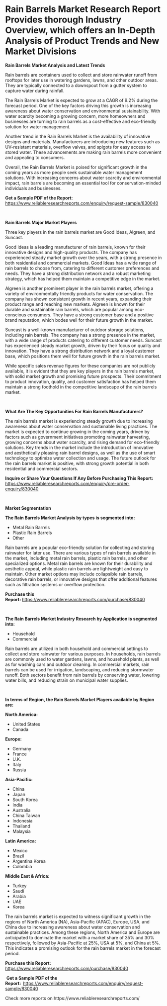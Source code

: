 <p><h1>Rain Barrels Market Research Report Provides thorough Industry Overview, which offers an In-Depth Analysis of Product Trends and New Market Divisions</h1></p><p><strong>Rain Barrels Market Analysis and Latest Trends</strong></p>
<p><p>Rain barrels are containers used to collect and store rainwater runoff from rooftops for later use in watering gardens, lawns, and other outdoor areas. They are typically connected to a downspout from a gutter system to capture water during rainfall.</p><p>The Rain Barrels Market is expected to grow at a CAGR of 9.2% during the forecast period. One of the key factors driving this growth is increasing awareness about water conservation and environmental sustainability. With water scarcity becoming a growing concern, more homeowners and businesses are turning to rain barrels as a cost-effective and eco-friendly solution for water management.</p><p>Another trend in the Rain Barrels Market is the availability of innovative designs and materials. Manufacturers are introducing new features such as UV-resistant materials, overflow valves, and spigots for easy access to stored water. These advancements are making rain barrels more convenient and appealing to consumers.</p><p>Overall, the Rain Barrels Market is poised for significant growth in the coming years as more people seek sustainable water management solutions. With increasing concerns about water scarcity and environmental impact, rain barrels are becoming an essential tool for conservation-minded individuals and businesses.</p></p>
<p><strong>Get a Sample PDF of the Report:&nbsp;</strong> <a href="https://www.reliableresearchreports.com/enquiry/request-sample/830040">https://www.reliableresearchreports.com/enquiry/request-sample/830040</a></p>
<p>&nbsp;</p>
<p><strong>Rain Barrels Major Market Players</strong></p>
<p><p>Three key players in the rain barrels market are Good Ideas, Algreen, and Suncast. </p><p>Good Ideas is a leading manufacturer of rain barrels, known for their innovative designs and high-quality products. The company has experienced steady market growth over the years, with a strong presence in both residential and commercial markets. Good Ideas has a wide range of rain barrels to choose from, catering to different customer preferences and needs. They have a strong distribution network and a robust marketing strategy, which has helped them maintain a competitive edge in the market.</p><p>Algreen is another prominent player in the rain barrels market, offering a variety of environmentally friendly products for water conservation. The company has shown consistent growth in recent years, expanding their product range and reaching new markets. Algreen is known for their durable and sustainable rain barrels, which are popular among eco-conscious consumers. They have a strong customer base and a positive brand reputation, which bodes well for their future growth in the market.</p><p>Suncast is a well-known manufacturer of outdoor storage solutions, including rain barrels. The company has a strong presence in the market, with a wide range of products catering to different customer needs. Suncast has experienced steady market growth, driven by their focus on quality and innovation. They have a strong distribution network and a loyal customer base, which positions them well for future growth in the rain barrels market.</p><p>While specific sales revenue figures for these companies are not publicly available, it is evident that they are key players in the rain barrels market, with solid market growth and promising future prospects. Their commitment to product innovation, quality, and customer satisfaction has helped them maintain a strong foothold in the competitive landscape of the rain barrels market.</p></p>
<p>&nbsp;</p>
<p><strong>What Are The Key Opportunities For Rain Barrels Manufacturers?</strong></p>
<p><p>The rain barrels market is experiencing steady growth due to increasing awareness about water conservation and sustainable living practices. The market is expected to continue growing in the coming years, driven by factors such as government initiatives promoting rainwater harvesting, growing concerns about water scarcity, and rising demand for eco-friendly solutions. Key trends in the market include the introduction of innovative and aesthetically pleasing rain barrel designs, as well as the use of smart technology to optimize water collection and usage. The future outlook for the rain barrels market is positive, with strong growth potential in both residential and commercial sectors.</p></p>
<p><strong>Inquire or Share Your Questions If Any Before Purchasing This Report:</strong> <a href="https://www.reliableresearchreports.com/enquiry/pre-order-enquiry/830040">https://www.reliableresearchreports.com/enquiry/pre-order-enquiry/830040</a></p>
<p>&nbsp;</p>
<p><strong>Market Segmentation</strong></p>
<p><strong>The Rain Barrels Market Analysis by types is segmented into:</strong></p>
<p><ul><li>Metal Rain Barrels</li><li>Plastic Rain Barrels</li><li>Other</li></ul></p>
<p><p>Rain barrels are a popular eco-friendly solution for collecting and storing rainwater for later use. There are various types of rain barrels available in the market, including metal rain barrels, plastic rain barrels, and other specialized options. Metal rain barrels are known for their durability and aesthetic appeal, while plastic rain barrels are lightweight and easy to maintain. Other market options may include collapsible rain barrels, decorative rain barrels, or innovative designs that offer additional features such as filtration systems or overflow protection.</p></p>
<p><strong>Purchase this Report:&nbsp;</strong><a href="https://www.reliableresearchreports.com/purchase/830040">https://www.reliableresearchreports.com/purchase/830040</a></p>
<p>&nbsp;</p>
<p><strong>The Rain Barrels Market Industry Research by Application is segmented into:</strong></p>
<p><ul><li>Household</li><li>Commercial</li></ul></p>
<p><p>Rain barrels are utilized in both household and commercial settings to collect and store rainwater for various purposes. In households, rain barrels are commonly used to water gardens, lawns, and household plants, as well as for washing cars and outdoor cleaning. In commercial markets, rain barrels can be used for irrigation, landscaping, and reducing stormwater runoff. Both sectors benefit from rain barrels by conserving water, lowering water bills, and reducing strain on municipal water supplies.</p></p>
<p>&nbsp;</p>
<p><strong>In terms of Region, the Rain Barrels Market Players available by Region are:</strong></p>
<p>
    <p> <strong> North America: </strong>
        <ul>
            <li>United States</li>
            <li>Canada</li>
        </ul>
        </p> 
    <p> <strong> Europe: </strong>
        <ul>
            <li>Germany</li>
            <li>France</li>
            <li>U.K.</li>
            <li>Italy</li>
            <li>Russia</li>
        </ul>
        </p> 
    <p> <strong> Asia-Pacific: </strong>
        <ul>
            <li>China</li>
            <li>Japan</li>
            <li>South Korea</li>
            <li>India</li>
            <li>Australia</li>
            <li>China Taiwan</li>
            <li>Indonesia</li>
            <li>Thailand</li>
            <li>Malaysia</li>
        </ul>
        </p> 
    <p> <strong> Latin America: </strong>
        <ul>
            <li>Mexico</li>
            <li>Brazil</li>
            <li>Argentina Korea</li>
            <li>Colombia</li>
        </ul>
        </p> 
    <p> <strong> Middle East & Africa: </strong>
        <ul>
            <li>Turkey</li>
            <li>Saudi</li>
            <li>Arabia</li>
            <li>UAE</li>
            <li>Korea</li>
        </ul>
    </p>
    </p>
<p><p>The rain barrels market is expected to witness significant growth in the regions of North America (NA), Asia-Pacific (APAC), Europe, USA, and China due to increasing awareness about water conservation and sustainable practices. Among these regions, North America and Europe are anticipated to dominate the market with a market share of 35% and 30% respectively, followed by Asia-Pacific at 25%, USA at 5%, and China at 5%. This indicates a promising outlook for the rain barrels market in the forecast period.</p></p>
<p><strong>Purchase this Report: </strong><a href="https://www.reliableresearchreports.com/purchase/830040">https://www.reliableresearchreports.com/purchase/830040</a></p>
<p>&nbsp;<strong>Get a Sample PDF of the Report:&nbsp;&nbsp;</strong><a href="https://www.reliableresearchreports.com/enquiry/request-sample/830040">https://www.reliableresearchreports.com/enquiry/request-sample/830040</a></p>
<p><strong></strong></p>
<p>Check more reports on https://www.reliableresearchreports.com/</p>